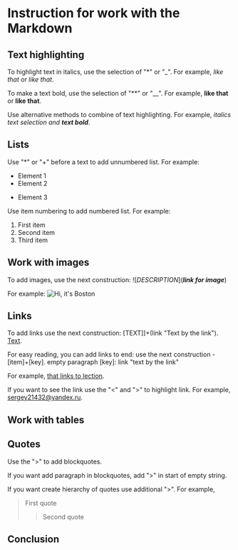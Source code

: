 # Instruction for work with the Markdown

## Text highlighting

To highlight text in italics, use the selection of "*" or "_". For example, *like that* or _like that_.

To make a text bold, use the selection of "**" or "__". For example, **like that** or __like that__.

Use alternative methods to combine of text highlighting. For example, _italics text selection and **text bold**_.

## Lists

Use "*" or "+" before a text to add unnumbered list. For example:
* Element 1
* Element 2
+ Element 3

Use item numbering to add numbered list. For example:
1. First item
1. Second item
1. Third item

## Work with images

To add images, use the next construction: ![*DESCRIPTION*](***link for image***)

For example:
 ![Hi, it's Boston](Boston.png)

## Links

To add links use the next construction: [TEXT]]+(link "Text by the link").
[Text](link "Text by the link").

For easy reading, you can add links to end: use the next construction - [item]+[key].
empty paragraph
[key]: link "text by the link"

 For example,
[that links to lection][1].

[1]: <https://www.youtube.com/watch?v=6n5HgaTCVqU&feature=emb_imp_woyt>

If you want to see the link use the "<" and ">" to highlight link. For example, <sergey21432@yandex.ru>.

## Work with tables

## Quotes

Use the ">" to add blockquotes. 

If you want add paragraph in blockquotes, add ">" in start of empty string.

If you want create hierarchy of quotes use additional ">". For example,
> First quote
>
>>Second quote

## Conclusion